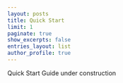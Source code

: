 ```yaml
---
layout: posts
title: Quick Start
limit: 1
paginate: true
show_excerpts: false
entries_layout: list
author_profile: true
---
```



Quick Start Guide under construction

